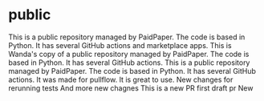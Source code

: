 # public

This is a public repository managed by PaidPaper. The code is based in Python. It has several GitHub actions and marketplace apps.
This is Wanda's copy of a public repository managed by PaidPaper. The code is based in Python. It has several GitHub actions.
This is a public repository managed by PaidPaper. The code is based in Python. It has several GitHub actions.
It was made for pullflow.
It is great to use.
New changes for rerunning tests
And more new chagnes
This is a new PR
first draft pr 
New
